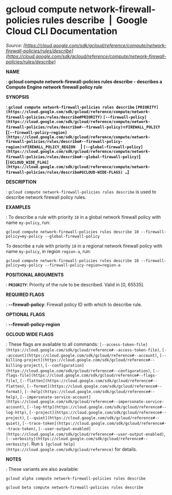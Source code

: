 # gcloud compute network-firewall-policies rules describe  |  Google Cloud CLI Documentation

*Source: [https://cloud.google.com/sdk/gcloud/reference/compute/network-firewall-policies/rules/describe](https://cloud.google.com/sdk/gcloud/reference/compute/network-firewall-policies/rules/describe)*

**NAME**

: **gcloud compute network-firewall-policies rules describe - describes a Compute Engine network firewall policy rule**

**SYNOPSIS**

: **`gcloud compute network-firewall-policies rules describe` `[PRIORITY](https://cloud.google.com/sdk/gcloud/reference/compute/network-firewall-policies/rules/describe#PRIORITY)` `[--firewall-policy](https://cloud.google.com/sdk/gcloud/reference/compute/network-firewall-policies/rules/describe#--firewall-policy)`=`FIREWALL_POLICY` [`[--firewall-policy-region](https://cloud.google.com/sdk/gcloud/reference/compute/network-firewall-policies/rules/describe#--firewall-policy-region)`=`FIREWALL_POLICY_REGION`     | `[--global-firewall-policy](https://cloud.google.com/sdk/gcloud/reference/compute/network-firewall-policies/rules/describe#--global-firewall-policy)`] [`[GCLOUD_WIDE_FLAG](https://cloud.google.com/sdk/gcloud/reference/compute/network-firewall-policies/rules/describe#GCLOUD-WIDE-FLAGS) …`]**

**DESCRIPTION**

: `gcloud compute network-firewall-policies rules describe` is used to
describe network firewall policy rules.

**EXAMPLES**

: To describe a rule with priority ``10`` in a
global network firewall policy with name
``my-policy``, run:

```
gcloud compute network-firewall-policies rules describe 10 --firewall-policy=my-policy --global-firewall-policy
```

To describe a rule with priority ``10`` in a
regional network firewall policy with name
``my-policy``, in region
``region-a``, run:

```
gcloud compute network-firewall-policies rules describe 10 --firewall-policy=my-policy --firewall-policy-region=region-a
```

**POSITIONAL ARGUMENTS**

: **`PRIORITY`**:
Priority of the rule to be described. Valid in [0, 65535].

**REQUIRED FLAGS**

: **--firewall-policy**:
Firewall policy ID with which to describe rule.

**OPTIONAL FLAGS**

: **--firewall-policy-region**

**GCLOUD WIDE FLAGS**

: These flags are available to all commands: `[--access-token-file](https://cloud.google.com/sdk/gcloud/reference#--access-token-file)`,
`[--account](https://cloud.google.com/sdk/gcloud/reference#--account)`, `[--billing-project](https://cloud.google.com/sdk/gcloud/reference#--billing-project)`,
`[--configuration](https://cloud.google.com/sdk/gcloud/reference#--configuration)`,
`[--flags-file](https://cloud.google.com/sdk/gcloud/reference#--flags-file)`,
`[--flatten](https://cloud.google.com/sdk/gcloud/reference#--flatten)`, `[--format](https://cloud.google.com/sdk/gcloud/reference#--format)`, `[--help](https://cloud.google.com/sdk/gcloud/reference#--help)`, `[--impersonate-service-account](https://cloud.google.com/sdk/gcloud/reference#--impersonate-service-account)`,
`[--log-http](https://cloud.google.com/sdk/gcloud/reference#--log-http)`,
`[--project](https://cloud.google.com/sdk/gcloud/reference#--project)`, `[--quiet](https://cloud.google.com/sdk/gcloud/reference#--quiet)`, `[--trace-token](https://cloud.google.com/sdk/gcloud/reference#--trace-token)`, `[--user-output-enabled](https://cloud.google.com/sdk/gcloud/reference#--user-output-enabled)`,
`[--verbosity](https://cloud.google.com/sdk/gcloud/reference#--verbosity)`.
Run `$ [gcloud help](https://cloud.google.com/sdk/gcloud/reference)` for details.

**NOTES**

: These variants are also available:

```
gcloud alpha compute network-firewall-policies rules describe
```

```
gcloud beta compute network-firewall-policies rules describe
```